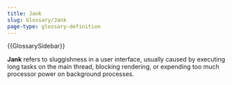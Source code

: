 ```yaml
---
title: Jank
slug: Glossary/Jank
page-type: glossary-definition
---
```


{{GlossarySidebar}}

**Jank** refers to sluggishness in a user interface, usually caused by executing long tasks on the main thread, blocking rendering, or expending too much processor power on background processes.
